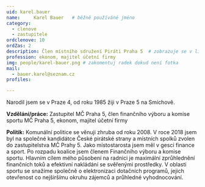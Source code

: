 ```yaml
---
uid: karel.bauer
name:     Karel Bauer  	# běžně používáné jméno
category:
  - clenove
  - zastupitele  
ordclenove: 10
ordZas: 2
description: Člen místního sdružení Piráti Praha 5  # zobrazuje se v lide
profession: ekonom, majitel účetní firmy
img: people/karel-bauer.png # zakomentuj radek dokud není fotka
mail:
  - bauer.karel@seznam.cz
profiles:

---
```


Narodil jsem se v Praze 4, od roku 1985 žiji v Praze 5 na Smíchově. 

**Vzdělání/práce:** Zastupitel MČ Praha 5, člen finančního výboru a komise sportu MČ Praha 5, ekonom, majitel účetní firmy

**Politik:** Komunální politice se věnuji zhruba od roku 2008. V roce 2018 jsem byl na společné kandidátce České pirátské strany a místních spolků zvolen do zastupitelstva MČ Prahy 5. Jako místostarosta jsem měl v gesci finance a sport. Po rozpadu koalice jsem členem Finančního výboru a komise sportu. Hlavním cílem mého působení na radnici je maximální zprůhlednění finančních toků a efektivní nakládání se svěřenými prostředky. V oblasti sportu se snažíme společně o elektronizaci dotačních programů, jejich otevřenost co nejširšímu okruhu zájemců a průhledné vyhodnocování.
